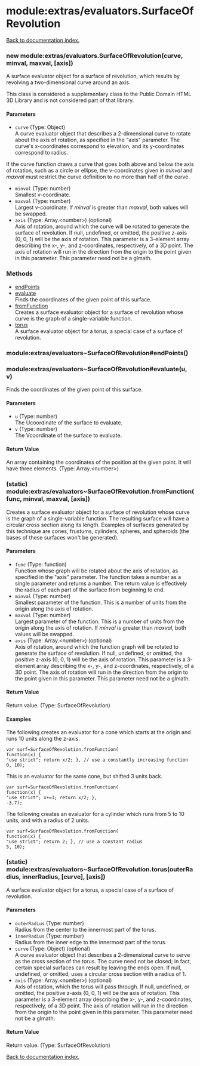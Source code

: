 # module:extras/evaluators.SurfaceOfRevolution

[Back to documentation index.](index.md)

<a name='extras_evaluators.SurfaceOfRevolution'></a>
### new module:extras/evaluators.SurfaceOfRevolution(curve, minval, maxval, [axis])

A surface evaluator object for a surface of revolution,
which results by revolving a two-dimensional curve around an axis.

This class is considered a supplementary class to the
Public Domain HTML 3D Library and is not considered part of that
library.

#### Parameters

* `curve` (Type: Object)<br>A curve evaluator object that describes a 2-dimensional curve to rotate about the axis of rotation, as specified in the "axis" parameter. The curve's x-coordinates correspond to elevation, and its y-coordinates correspond to radius.

 If the curve function draws a curve that goes both above and below the axis of rotation, such as a circle or ellipse, the v-coordinates given in _minval_ and _maxval_ must restrict the curve definition to no more than half of the curve.
* `minval` (Type: number)<br>Smallest v-coordinate.
* `maxval` (Type: number)<br>Largest v-coordinate. If _minval_ is greater than _maxval_, both values will be swapped.
* `axis` (Type: Array.&lt;number>) (optional)<br>Axis of rotation, around which the curve will be rotated to generate the surface of revolution. If null, undefined, or omitted, the positive z-axis (0, 0, 1) will be the axis of rotation. This parameter is a 3-element array describing the x-, y-, and z-coordinates, respectively, of a 3D point. The axis of rotation will run in the direction from the origin to the point given in this parameter. This parameter need not be a glmath.

### Methods

* [endPoints](#extras_evaluators_SurfaceOfRevolution_endPoints)
* [evaluate](#extras_evaluators_SurfaceOfRevolution_evaluate)<br>Finds the coordinates of the given point of this surface.
* [fromFunction](#extras_evaluators_SurfaceOfRevolution.fromFunction)<br>Creates a surface evaluator object for a surface of revolution
whose curve is the graph of a single-variable function.
* [torus](#extras_evaluators_SurfaceOfRevolution.torus)<br>A surface evaluator object for a torus, a special case of a surface of revolution.

<a name='extras_evaluators_SurfaceOfRevolution_endPoints'></a>
### module:extras/evaluators~SurfaceOfRevolution#endPoints()

<a name='extras_evaluators_SurfaceOfRevolution_evaluate'></a>
### module:extras/evaluators~SurfaceOfRevolution#evaluate(u, v)

Finds the coordinates of the given point of this surface.

#### Parameters

* `u` (Type: number)<br>The Ucoordinate of the surface to evaluate.
* `v` (Type: number)<br>The Vcoordinate of the surface to evaluate.

#### Return Value

An array containing the coordinates
of the position at the given point. It will have three elements. (Type: Array.&lt;number>)

<a name='extras_evaluators_SurfaceOfRevolution.fromFunction'></a>
### (static) module:extras/evaluators~SurfaceOfRevolution.fromFunction(func, minval, maxval, [axis])

Creates a surface evaluator object for a surface of revolution
whose curve is the graph of a single-variable function.
The resulting surface will have a circular cross section
along its length.
Examples of surfaces generated by this technique are
cones, frustums, cylinders, spheres, and spheroids (the
bases of these surfaces won't be generated).

#### Parameters

* `func` (Type: function)<br>Function whose graph will be rotated about the axis of rotation, as specified in the "axis" parameter. The function takes a number as a single parameter and returns a number. The return value is effectively the radius of each part of the surface from beginning to end.
* `minval` (Type: number)<br>Smallest parameter of the function. This is a number of units from the origin along the axis of rotation.
* `maxval` (Type: number)<br>Largest parameter of the function. This is a number of units from the origin along the axis of rotation. If _minval_ is greater than _maxval_, both values will be swapped.
* `axis` (Type: Array.&lt;number>) (optional)<br>Axis of rotation, around which the function graph will be rotated to generate the surface of revolution. If null, undefined, or omitted, the positive z-axis (0, 0, 1) will be the axis of rotation. This parameter is a 3-element array describing the x-, y-, and z-coordinates, respectively, of a 3D point. The axis of rotation will run in the direction from the origin to the point given in this parameter. This parameter need not be a glmath.

#### Return Value

Return value. (Type: SurfaceOfRevolution)

#### Examples

The following creates an evaluator for a cone
which starts at the origin and runs 10 units along the z-axis.

    var surf=SurfaceOfRevolution.fromFunction(
    function(x) {
    "use strict"; return x/2; }, // use a constantly increasing function
    0, 10);

This is an evaluator for the same cone, but
shifted 3 units back.

    var surf=SurfaceOfRevolution.fromFunction(
    function(x) {
    "use strict"; x+=3; return x/2; },
    -3,7);

The following creates an evaluator for a cylinder
which runs from 5 to 10 units, and with a radius of 2 units.

    var surf=SurfaceOfRevolution.fromFunction(
    function(x) {
    "use strict"; return 2; }, // use a constant radius
    5, 10);

<a name='extras_evaluators_SurfaceOfRevolution.torus'></a>
### (static) module:extras/evaluators~SurfaceOfRevolution.torus(outerRadius, innerRadius, [curve], [axis])

A surface evaluator object for a torus, a special case of a surface of revolution.

#### Parameters

* `outerRadius` (Type: number)<br>Radius from the center to the innermost part of the torus.
* `innerRadius` (Type: number)<br>Radius from the inner edge to the innermost part of the torus.
* `curve` (Type: Object) (optional)<br>A curve evaluator object that describes a 2-dimensional curve to serve as the cross section of the torus. The curve need not be closed; in fact, certain special surfaces can result by leaving the ends open. If null, undefined, or omitted, uses a circular cross section with a radius of 1.
* `axis` (Type: Array.&lt;number>) (optional)<br>Axis of rotation, which the torus will pass through. If null, undefined, or omitted, the positive z-axis (0, 0, 1) will be the axis of rotation. This parameter is a 3-element array describing the x-, y-, and z-coordinates, respectively, of a 3D point. The axis of rotation will run in the direction from the origin to the point given in this parameter. This parameter need not be a glmath.

#### Return Value

Return value. (Type: SurfaceOfRevolution)

[Back to documentation index.](index.md)
